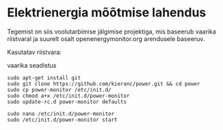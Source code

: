# Elektrienergia mõõtmise lahendus

Tegemist on siis voolutarbimise jälgimise projektiga, mis baseerub vaarika riistvaral ja suurelt osalt openenergymonitor.org arendusele baseeruv.

Kasutatav riistvara:



vaarika seadistus

	sudo apt-get install git
	sudo git clone https://github.com/kieranc/power.git && cd power
	sudo cp power-monitor /etc/init.d/
	sudo chmod a+x /etc/init.d/power-monitor
	sudo update-rc.d power-monitor defaults

	sudo nano /etc/init.d/power-monitor 
	sudo /etc/init.d/power-monitor start